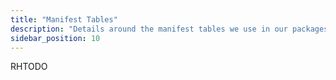 ```yaml
---
title: "Manifest Tables"
description: "Details around the manifest tables we use in our packages."
sidebar_position: 10
---
```

RHTODO

